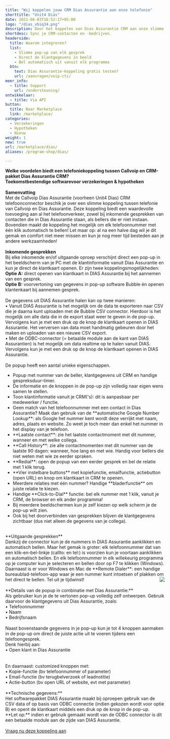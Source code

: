 ```yaml
---
title: "Wij koppelen jouw CRM Dias Assurantie aan onze telefonie"
shorttitle: "Unit4 Dias"
date: 2021-06-03T16:52:17+05:00
logo: "/dias_xbiq34.png"
description: Door het koppelen van Dias Assurantie CRM aan onze slimme telefonie werk je een stuk efficienter.
shortdesc: Sync je CRM-contacten en -bedrijven.
headerside:
  title: Waarom integreren?
  list:
    - Slimme pop-up van elk gesprek
    - Direct de klantgegevens in beeld
    - Bel automatisch uit vanuit elk programma
  btn:
    text: Dias Assurantie-koppeling gratis testen?
    url: /aanvragen/voip-cti/
meer_info:
  - title: Support
    url: /ondersteuning/
ontwikkelaar:
  - title: Via API
button:
  title: Naar Marketplace
  link: /marketplace/
categories:
  - Verzekeringen
  - Hypotheken
  - Nieuw
weight: 1
new: true
url: /marketplace/dias/
aliases: /program-shop/dias/

---
```


**Welke voordelen biedt een telefoniekoppeling tussen Callvoip en CRM-pakket Dias Assurantie CRM?**<br>
**Toekomstbestendige softwarevoor verzekeringen & hypotheken**<br>
<br>
**Samenvatting**<br>
Met de Callvoip Dias Assurantie (voorheen Unit4 Dias) CRM telefoonconnector beschik je over een slimme koppeling tussen telefonie van Callvoip en Dias Assurantie. Deze koppeling biedt een waardevolle toevoeging aan al het telefoonverkeer, zowel bij inkomende gesprekken van contacten die in Dias Assurantie staan, als bellers die er niet instaan. Bovendien maakt de koppeling het mogelijk om elk telefoonnummer met één klik automatisch te bellen! Let maar op: al na een halve dag wil je dit gemak en comfort niet meer missen en kun je nog meer tijd besteden aan je andere werkzaamheden!<br>
<br>
**Inkomende gesprekken**<br>
Bij elke inkomende en/of uitgaande oproep verschijnt direct een pop-up in het beeldscherm van je PC met de klantinformatie vanuit Dias Assurantie en kun je direct de klantkaart openen. Er zijn twee koppelingsmogelijkheden:<br>
**Optie A:** direct openen van klantkaart in DIAS Assurantie bij het aannemen van een gesprek.<br>
**Optie B:** voorvertoning van gegevens in pop-up software Bubble én openen klantenkaart bij aannemen gesprek.<br>
<br>
De gegevens uit DIAS Assurantie halen kan op twee manieren:<br>
• Vanuit DIAS Assurantie is het mogelijk om de data te exporteren naar CSV die je daarna kunt uploaden met de Bubble CSV connector. Hierdoor is het mogelijk om alle data die in de export staat weer te geven in de pop-up. Vervolgens kun je met een druk op de knop de klantkaart openen in DIAS Assurantie. Het verversen van data moet handmatig gebeuren door het maken en uploaden van een nieuwe CSV export.<br>
• Met de ODBC-connector (= betaalde module aan de kant van DIAS Assurantien) is het mogelijk om data realtime op te halen vanuit DIAS. Vervolgens kun je met een druk op de knop de klantkaart openen in DIAS Assurantie.<br>
<br>
De popup heeft een aantal unieke eigenschappen. <br>
<div class="usp-list">
<ul>
<li>Popup met nummer van de beller, klantgegevens uit CRM en handige gespreksduur-timer.</li>
<li>De informatie en de knoppen in de pop-up zijn volledig naar eigen wens samen te stellen.</li>
<li>Toon klantinformatie vanuit je CRM('s): dit is aanpasbaar per medewerker / functie. </li>
<li>Geen match van het telefoonnummer met een contact in Dias Assurantie? Maak dan gebruik van de **automatische Google Number Lookup**: als Google het nummer kent wordt deze verrijkt met naam, adres, plaats en website. Zo weet je toch meer dan enkel het nummer in het display van je telefoon.</li>
<li>**Laatste contact**: zie het laatste contactmoment met dit nummer, wanneer en met welke collega.</li>
<li>**Call History**: zie alle contactmomenten met dit nummer van de laatste 90 dagen: wanneer, hoe lang en met wie. Handig voor bellers die niet weten met wie ze eerder spraken.</li>
<li>**Redial**: open de popup van een eerder gesprek en bel de relatie met 1 klik terug.</li>
<li>**Vier instelbare buttons** met kopiefunctie, emailfunctie, actiebutton (open URL) en knop om klantkaart in CRM te openen.</li>
<li>Meerdere relaties met één nummer? Handige **bladerfunctie** om juiste relatie te kiezen. </li>
<li>Handige **Click-to-Dial** functie: bel elk nummer met 1 klik, vanuit je CRM, de browser en elk ander programma!</li>
<li>Bij meerdere beeldschermen kun je zelf kiezen op welk scherm je de pop-up wilt zien.</li>
<li>Ook bij het doorverbinden van gesprekken blijven de klantgegevens zichtbaar (dus niet alleen de gegevens van je collega).</li>
</ul>
</div>
<br>
**Uitgaande gesprekken**<br>
Dankzij de connector kun je de nummers in DIAS Assurantie aanklikken en automatisch bellen. Maar het gemak is groter: elk telefoonnummer dat van een klik-en-bel-linkje (callto: en tel:) is voorzien kun je voortaan aanklikken en automatisch bellen. En elk telefoonnummer in elk willekeurig programma op je computer kun je selecteren en bellen door op F7 te klikken (Windows). Daarnaast is er voor Windows en Mac de **Remote Dialer**: een handige bureaublad-telefoon-app waar je een nummer kunt intoetsen of plakken om het direct te bellen. Tel uit je tijdwinst! <img src="https://res.cloudinary.com/callvoip/image/upload/v1651516324/Bubble_infographic_beknopt-4_020522MT_et5ctn.jpg" style="float:right"><br>
<br>
**Details van de popup in combinatie met Dias Assurantie:**<br>
Als gebruiker kun je de te vertonen pop-up volledig zelf ontwerpen. Gebruik daarvoor de klantgegevens uit Dias Assurantie, zoals: <br>
• Telefoonnummer<br>
• Naam<br>
• Bedrijfsnaam<br>
<br>
Naast bovenstaande gegevens in je pop-up kun je tot 4 knoppen aanmaken in de pop-up om direct de juiste actie uit te voeren tijdens een telefoongesprek. <br>
Denk hierbij aan:<br>
• Open klant in Dias Assurantie<br>
<br>
<br>
En daarnaast: customized knoppen met: <br>
• Kopie-functie (bv telefoonnummer of parameter)<br>
• Email-functie (bv terugbelverzoek of leadnotitie)<br>
• Actie-button (bv open URL of website, evt met parameter) <br>
<br>
**Technische gegevens:**<br>
Het softwarepakket DIAS Assurantie maakt bij oproepen gebruik van de CSV data of op basis van ODBC connectie (indien gekozen wordt voor optie B) en opent de klantkaart middels een druk op de knop in de pop-up.<br>
**Let op:** indien er gebruik gemaakt wordt van de ODBC connector is dit een betaalde module aan de zijde van DIAS Assurantie.<br>
<br><a href="/aanvragen/voip-cti/" class="button">Vraag nu deze koppeling aan</a>

